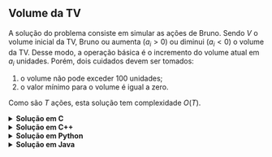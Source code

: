 ## Volume da TV

A solução do problema consiste em simular as ações de Bruno. Sendo $V$ o volume inicial da TV, Bruno ou aumenta ($a_i > 0$) ou diminui ($a_i < 0$) o volume da TV. Desse modo, a operação básica é o incremento
do volume atual em $a_i$ unidades. Porém, dois cuidados devem ser tomados:

1. o volume não pode exceder 100 unidades;
2. o valor mínimo para o volume é igual a zero.

Como são $T$ ações, esta solução tem complexidade $O(T)$.

<details>
    <summary><b>Solução em C</b></summary>

```c
#include <stdio.h>

int main()
{
    int V, T;
    scanf("%d %d", &V, &T);

    while (T--)
    {
        int A;
        scanf("%d", &A);

        V += A;

        if (V > 100)
            V = 100;

        if (V < 0)
            V = 0;
    }

    printf("%d\n", V);

    return 0;
}
```
</details>


<details>
    <summary><b>Solução em C++</b></summary>

```cpp
#include <bits/stdc++.h>

using namespace std;

auto solve(int V, const vector<int>& as)
{
    for (auto a : as)
        V = max(0, min(V + a, 100));

    return V;
}

int main()
{
    ios::sync_with_stdio(false);

    int V, T;
    cin >> V >> T;

    vector<int> as(T);

    for (auto& a : as)
        cin >> a;

    cout << solve(V, as) << '\n';

    return 0;
}
```
</details>


<details>
    <summary><b>Solução em Python</b></summary>

```Python
V, T = map(int, input().split())
As = map(int, input().split())

for A in As:
    V = max(0, min(V + A, 100))

print(V)
```
</details>


<details>
    <summary><b>Solução em Java</b></summary>

```java
import java.util.Scanner;

public class solution {
    public static void main(String[] args) {
        Scanner scanner = new Scanner(System.in);

        int V = scanner.nextInt();
        int T = scanner.nextInt();

        for (int i = 0; i < T; ++i) {
            int A = scanner.nextInt();

            V += A;

            if (V > 100)
                V = 100;

            if (V < 0)
                V = 0;
        }

        System.out.println(V);
    }
}
```
</details>
